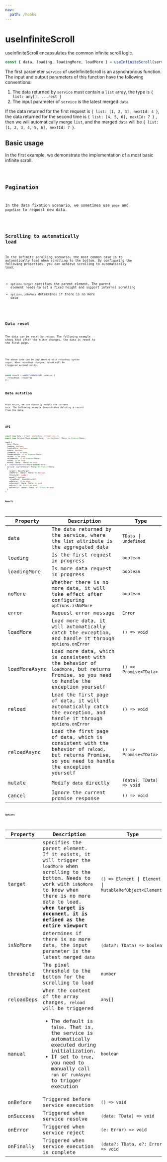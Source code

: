 ```yaml
---
nav:
  path: /hooks
---
```


# useInfiniteScroll

useInfiniteScroll encapsulates the common infinite scroll logic.

```js
const { data, loading, loadingMore, loadMore } = useInfiniteScroll(service);
```

The first parameter `service` of useInfiniteScroll is an asynchronous function. The input and output parameters of this function have the following conventions:

1. The data returned by `service` must contain a `list` array, the type is `{ list: any[], ...rest }`
2. The input parameter of `service` is the latest merged `data`

If the data returned for the first request is `{ list: [1, 2, 3], nextId: 4 }`, the data returned for the second time is `{ list: [4, 5, 6], nextId: 7 }` , then we will automatically merge `list`, and the merged `data` will be `{ list: [1, 2, 3, 4, 5, 6], nextId: 7 }`.

## Basic usage

In the first example, we demonstrate the implementation of a most basic infinite scroll.

<code src="./demo/default.tsx" />

## Pagination

In the data fixation scenario, we sometimes use `page` and `pageSize` to request new data.

<code src="./demo/pagination.tsx" />

## Scrolling to automatically load

In the infinite scrolling scenario, the most common case is to automatically load when scrolling to the bottom. By configuring the following properties, you can achieve scrolling to automatically load.

- `options.target` specifies the parent element, The parent element needs to set a fixed height and support internal scrolling
- `options.isNoMore` determines if there is no more data

<code src="./demo/scroll.tsx" />

## Data reset

The data can be reset by `reload`. The following example shows that after the `filter` changes, the data is reset to the first page.

<code src="./demo/reload.tsx" />

The above code can be implemented with `reloadDeps` syntax sugar. When `reloadDeps` changes, `reload` will be triggered automatically.

```ts
const result = useInfiniteScroll(service, {
  reloadDeps: [keyword]
});
```

## Data mutation

With `mutate`, we can directly modify the current `data`. The following example demonstrates deleting a record from the data.

<code src="./demo/mutate.tsx" />

## API

```ts
export type Data = { list: any[];[key: string]: any; };
export type Service<TData extends Data> = (currentData?: TData) => Promise<TData>;

const {
  data: TData;
  loading: boolean;
  loadingMore: boolean;
  noMore: boolean;
  loadMore: () => void;
  loadMoreAsync: () => Promise<TData>;
  reload: () => void;
  reloadAsync: () => Promise<TData>;
  cancel: () => void;
  mutate: (data?: TData) => void;
} = useInfiniteScroll<TData extends Data>(
  service: (currentData?: TData) => Promise<TData>,
  {
    target?: BasicTarget;
    isNoMore?: (data?: TData) => boolean;
    threshold?: number;
    manual?: boolean;
    reloadDeps?: DependencyList;
    onBefore?: () => void;
    onSuccess?: (data: TData) => void;
    onError?: (e: Error) => void;
    onFinally?: (data?: TData, e?: Error) => void;
  }
);
```

### Result

<!-- prettier-ignore -->
| Property | Description | Type |
| --- | --- | --- |
| data | The data returned by the service, where the `list` attribute is the aggregated data | `TData` \| `undefined` |
| loading | Is the first request in progress | `boolean` |
| loadingMore | Is more data request in progress | `boolean` |
| noMore | Whether there is no more data, it will take effect after configuring `options.isNoMore` | `boolean` |
| error | Request error message | `Error` |
| loadMore | Load more data, it will automatically catch the exception, and handle it through `options.onError` | `() => void` |
| loadMoreAsync | Load more data, which is consistent with the behavior of `loadMore`, but returns Promise, so you need to handle the exception yourself | `() => Promise<TData>` |
| reload | Load the first page of data, it will automatically catch the exception, and handle it through `options.onError` | `() => void` |
| reloadAsync | Load the first page of data, which is consistent with the behavior of `reload`, but returns Promise, so you need to handle the exception yourself | `() => Promise<TData>` |
| mutate | Modify `data` directly | `(data?: TData) => void` |
| cancel | Ignore the current promise response | `() => void` |

### Options

<!-- prettier-ignore -->
| Property | Description | Type | Default |
| --- | --- | --- | --- |
| target | specifies the parent element. If it exists, it will trigger the `loadMore` when scrolling to the bottom. Needs to work with `isNoMore` to know when there is no more data to load. **when target is document, it is defined as the entire viewport** | `() => Element` \| `Element` \| `MutableRefObject<Element>` | - |
| isNoMore | determines if there is no more data, the input parameter is the latest merged `data` | `(data?: TData) => boolean` | - |
| threshold | The pixel threshold to the bottom for the scrolling to load | `number` | `100` |
| reloadDeps | When the content of the array changes, `reload` will be triggered | `any[]` | - |
| manual | <ul><li> The default is `false`. That is, the service is automatically executed during initialization. </li><li>If set to `true`, you need to manually call `run` or `runAsync` to trigger execution </li></ul> | `boolean` | `false` |
| onBefore | Triggered before service execution | `() => void` | - |
| onSuccess | Triggered when service resolve | `(data: TData) => void` | - |
| onError | Triggered when service reject | `(e: Error) => void` | - |
| onFinally | Triggered when service execution is complete | `(data?: TData, e?: Error) => void` | - |
